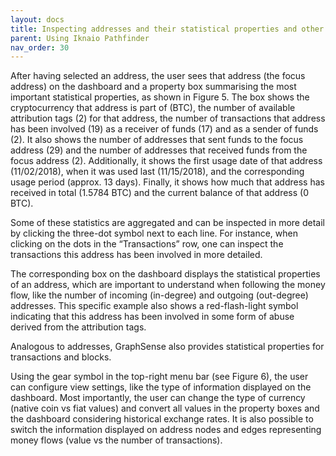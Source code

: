 ```yaml
---
layout: docs
title: Inspecting addresses and their statistical properties and other details
parent: Using Iknaio Pathfinder
nav_order: 30
---
```


After having selected an address, the user sees that address (the focus address) on the dashboard and a property box summarising the most important statistical properties, as shown in Figure 5. The box shows the cryptocurrency that address is part of (BTC), the number of available attribution tags (2) for that address, the number of transactions that address has been involved (19) as a receiver of funds (17) and as a sender of funds (2). It also shows the number of addresses that sent funds to the focus address (29) and the number of addresses that received funds from the focus address (2). Additionally, it shows the first usage date of that address (11/02/2018), when it was used last (11/15/2018), and the corresponding usage period (approx. 13 days). Finally, it shows how much that address has received in total (1.5784 BTC) and the current balance of that address (0 BTC).

Some of these statistics are aggregated and can be inspected in more detail by clicking the three-dot symbol next to each line. For instance, when clicking on the dots in the “Transactions” row, one can inspect the transactions this address has been involved in more detailed.

The corresponding box on the dashboard displays the statistical properties of an address, which are important to understand when following the money flow, like the number of incoming (in-degree) and outgoing (out-degree) addresses. This specific example also shows a red-flash-light symbol indicating that this address has been involved in some form of abuse derived from the attribution tags.

Analogous to addresses, GraphSense also provides statistical properties for transactions and blocks.

Using the gear symbol in the top-right menu bar (see Figure 6), the user can configure view settings, like the type of information displayed on the dashboard. Most importantly, the user can change the type of currency (native coin vs fiat values) and convert all values in the property boxes and the dashboard considering historical exchange rates. It is also possible to switch the information displayed on address nodes and edges representing money flows (value vs the number of transactions).

